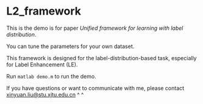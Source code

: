 # L2_framework

This is the demo is for paper *Unified framework for learning with label distribution*.

You can tune the parameters for your own dataset.

This framework is designed for the label-distribution-based task, especially for Label Enhancement (LE).

Run `matlab demo.m` to run the demo.

If you have questions or want to communicate with me, please contact xinyuan.liu@stu.xjtu.edu.cn ^ ^
